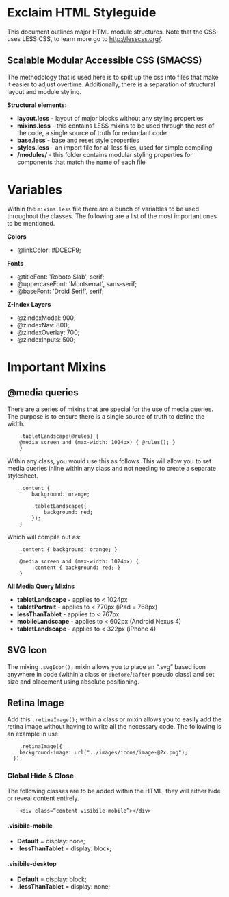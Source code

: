 # Exclaim HTML Styleguide

This document outlines major HTML module structures. Note that the CSS uses LESS CSS, to learn more go to http://lesscss.org/.

## Scalable Modular Accessible CSS (SMACSS)

The methodology that is used here is to spilt up the css into files that make it easier to adjust overtime. Additionally, there is a separation of structural layout and module styling.

**Structural elements:**

- **layout.less** - layout of major blocks without any styling properties
- **mixins.less** - this contains LESS mixins to be used through the rest of the code, a single source of truth for redundant code
- **base.less** - base and reset style properties
- **styles.less** - an import file for all less files, used for simple compiling
- **/modules/** - this folder contains modular styling properties for components that match the name of each file

# Variables

Within the `mixins.less` file there are a bunch of variables to be used throughout the classes. The following are a list of the most important ones to be mentioned.

**Colors**
- @linkColor:         #DCECF9;

**Fonts**
- @titleFont:         'Roboto Slab', serif;
- @uppercaseFont:     'Montserrat', sans-serif;
- @baseFont:          'Droid Serif', serif;

**Z-Index Layers**
- @zindexModal:       900;
- @zindexNav:         800;
- @zindexOverlay:     700;
- @zindexInputs:      500;

# Important Mixins

## @media queries

There are a series of mixins that are special for the use of media queries. The purpose is to ensure there is a single source of truth to define the width. 

```
	.tabletLandscape(@rules) {
  	@media screen and (max-width: 1024px) { @rules(); }
	}
```

Within any class, you would use this as follows. This will allow you to set media queries inline within any class and not needing to create a separate stylesheet.

```
	.content {
		background: orange;
	
		.tabletLandscape({
			background: red;
		});
	}
```

Which will compile out as:

```
	.content { background: orange; }

	@media screen and (max-width: 1024px) {
		.content { background: red; }
	}
```

**All Media Query Mixins**

- **tabletLandscape** - applies to < 1024px
- **tabletPortrait** - applies to < 770px (iPad = 768px)
- **lessThanTablet** - applies to < 767px 
- **mobileLandscape** - applies to < 602px (Android Nexus 4)
- **tabletLandscape** - applies to < 322px (iPhone 4)

## SVG Icon

The mixing `.svgIcon();` mixin allows you to place an “.svg” based icon anywhere in code (within a class or `:before`/`:after` pseudo class) and set size and placement using absolute positioning. 

## Retina Image 

Add this `.retinaImage();` within a class or mixin allows you to easily add the retina image without having to write all the necessary code. The following is an example in use.

```
	.retinaImage({
  	background-image: url("../images/icons/image-@2x.png");          
  });
```

### Global Hide & Close 

The following classes are to be added within the HTML, they will either hide or reveal content entirely.

```
	<div class=“content visibile-mobile”></div>
```

#### .visibile-mobile

- **Default** = display: none;
- **.lessThanTablet** = display: block;

#### .visibile-desktop

- **Default** = display: block;
- **.lessThanTablet** = display: none;